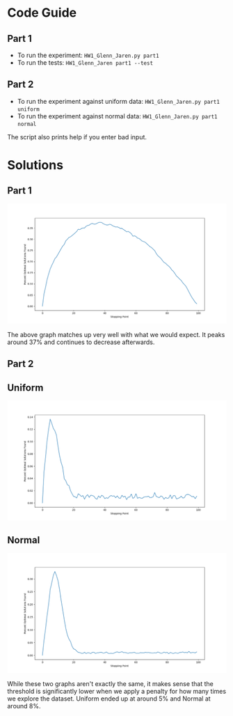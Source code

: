 # Code Guide

## Part 1

- To run the experiment: `HW1_Glenn_Jaren.py part1`
- To run the tests: `HW1_Glenn_Jaren part1 --test`

## Part 2

- To run the experiment against uniform data: `HW1_Glenn_Jaren.py part1 uniform`
- To run the experiment against normal data: `HW1_Glenn_Jaren.py part1 normal`

The script also prints help if you enter bad input.

# Solutions

## Part 1

![Part 1 Result](./images/Part1.png)

The above graph matches up very well with what we would expect. It peaks around 37% and continues to decrease afterwards.

## Part 2

## Uniform

![Part 2 Uniform Result](./images/Part2Uniform.png)

## Normal

![Part 2 Normal Result](./images/Part2Normal.png)

While these two graphs aren't exactly the same, it makes sense that the threshold is significantly lower when we apply a penalty for how many times we explore the dataset. Uniform ended up at around 5% and Normal at around 8%.
